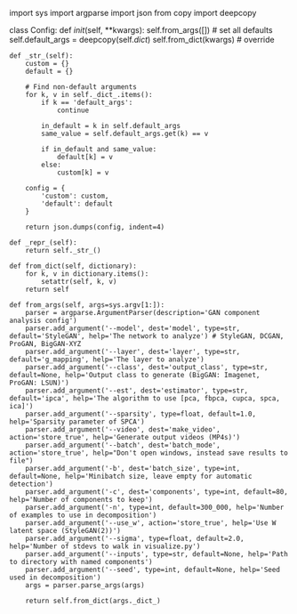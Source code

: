 import sys
import argparse
import json
from copy import deepcopy

class Config:
    def _init_(self, **kwargs):
        self.from_args([]) # set all defaults
        self.default_args = deepcopy(self._dict_)
        self.from_dict(kwargs) # override

    def _str_(self):
        custom = {}
        default = {}

        # Find non-default arguments
        for k, v in self._dict_.items():
            if k == 'default_args':
                continue
            
            in_default = k in self.default_args
            same_value = self.default_args.get(k) == v
            
            if in_default and same_value:
                default[k] = v
            else:
                custom[k] = v

        config = {
            'custom': custom,
            'default': default
        }

        return json.dumps(config, indent=4)
    
    def _repr_(self):
        return self._str_()
    
    def from_dict(self, dictionary):
        for k, v in dictionary.items():
            setattr(self, k, v)
        return self
    
    def from_args(self, args=sys.argv[1:]):
        parser = argparse.ArgumentParser(description='GAN component analysis config')
        parser.add_argument('--model', dest='model', type=str, default='StyleGAN', help='The network to analyze') # StyleGAN, DCGAN, ProGAN, BigGAN-XYZ
        parser.add_argument('--layer', dest='layer', type=str, default='g_mapping', help='The layer to analyze')
        parser.add_argument('--class', dest='output_class', type=str, default=None, help='Output class to generate (BigGAN: Imagenet, ProGAN: LSUN)')
        parser.add_argument('--est', dest='estimator', type=str, default='ipca', help='The algorithm to use [pca, fbpca, cupca, spca, ica]')
        parser.add_argument('--sparsity', type=float, default=1.0, help='Sparsity parameter of SPCA')
        parser.add_argument('--video', dest='make_video', action='store_true', help='Generate output videos (MP4s)')
        parser.add_argument('--batch', dest='batch_mode', action='store_true', help="Don't open windows, instead save results to file")
        parser.add_argument('-b', dest='batch_size', type=int, default=None, help='Minibatch size, leave empty for automatic detection')
        parser.add_argument('-c', dest='components', type=int, default=80, help='Number of components to keep')
        parser.add_argument('-n', type=int, default=300_000, help='Number of examples to use in decomposition')
        parser.add_argument('--use_w', action='store_true', help='Use W latent space (StyleGAN(2))')
        parser.add_argument('--sigma', type=float, default=2.0, help='Number of stdevs to walk in visualize.py')
        parser.add_argument('--inputs', type=str, default=None, help='Path to directory with named components')
        parser.add_argument('--seed', type=int, default=None, help='Seed used in decomposition')
        args = parser.parse_args(args)

        return self.from_dict(args._dict_)
